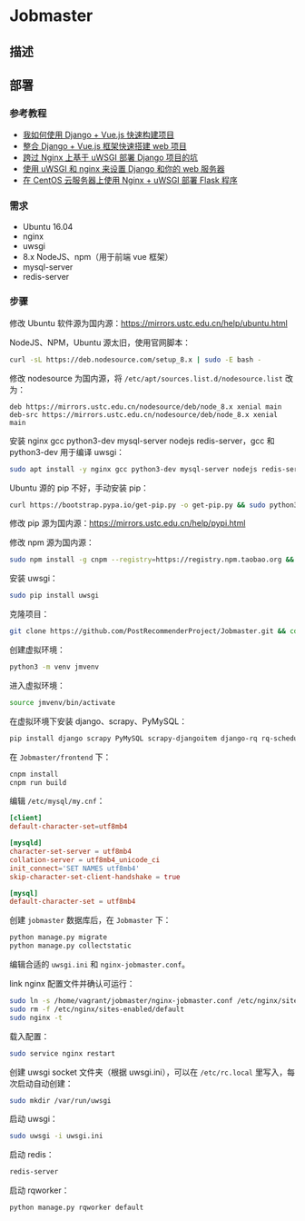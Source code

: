 # Jobmaster

## 描述

## 部署

### 参考教程

- [我如何使用 Django + Vue.js 快速构建项目](https://zhuanlan.zhihu.com/p/25080236)
- [整合 Django + Vue.js 框架快速搭建 web 项目](https://cloud.tencent.com/developer/article/1005607)
- [跨过 Nginx 上基于 uWSGI 部署 Django 项目的坑](https://www.cnblogs.com/qingspace/p/6838747.html)
- [使用 uWSGI 和 nginx 来设置 Django 和你的 web 服务器](https://uwsgi-docs-zh.readthedocs.io/zh_CN/latest/tutorials/Django_and_nginx.html)
- [在 CentOS 云服务器上使用 Nginx + uWSGI 部署 Flask 程序](http://brucezz.itscoder.com/nginx-uwsgi-flask-deploy-on-centos)

### 需求

- Ubuntu 16.04
- nginx
- uwsgi
- 8.x NodeJS、npm（用于前端 vue 框架）
- mysql-server
- redis-server

### 步骤

修改 Ubuntu 软件源为国内源：<https://mirrors.ustc.edu.cn/help/ubuntu.html>

NodeJS、NPM，Ubuntu 源太旧，使用官网脚本：

```bash
curl -sL https://deb.nodesource.com/setup_8.x | sudo -E bash -
```

修改 nodesource 为国内源，将 `/etc/apt/sources.list.d/nodesource.list` 改为：

```/etc/apt/sources.list.d/nodesource.list
deb https://mirrors.ustc.edu.cn/nodesource/deb/node_8.x xenial main
deb-src https://mirrors.ustc.edu.cn/nodesource/deb/node_8.x xenial main
```

安装 nginx gcc python3-dev mysql-server nodejs redis-server，gcc 和 python3-dev 用于编译 uwsgi：

```bash
sudo apt install -y nginx gcc python3-dev mysql-server nodejs redis-server
```

Ubuntu 源的 pip 不好，手动安装 pip：

```bash
curl https://bootstrap.pypa.io/get-pip.py -o get-pip.py && sudo python3 get-pip.py && pip install --upgrade pip
```

修改 pip 源为国内源：<https://mirrors.ustc.edu.cn/help/pypi.html>

修改 npm 源为国内源：

```bash
sudo npm install -g cnpm --registry=https://registry.npm.taobao.org && sudo cnpm install npm@latest -g
```

安装 uwsgi：

```bash
sudo pip install uwsgi
```

克隆项目：

```bash
git clone https://github.com/PostRecommenderProject/Jobmaster.git && cd Jobmaster
```

创建虚拟环境：

```bash
python3 -m venv jmvenv
```

进入虚拟环境：

```bash
source jmvenv/bin/activate
```

在虚拟环境下安装 django、scrapy、PyMySQL：

```bash
pip install django scrapy PyMySQL scrapy-djangoitem django-rq rq-scheduler sklearn pandas jieba gensim
```

在 `Jobmaster/frontend` 下：

```bash
cnpm install
cnpm run build
```

编辑 `/etc/mysql/my.cnf`：

``` my.cnf
[client]
default-character-set=utf8mb4

[mysqld]
character-set-server = utf8mb4
collation-server = utf8mb4_unicode_ci
init_connect='SET NAMES utf8mb4'
skip-character-set-client-handshake = true

[mysql]
default-character-set = utf8mb4
```

创建 `jobmaster` 数据库后，在 `Jobmaster` 下：

```bash
python manage.py migrate
python manage.py collectstatic
```

编辑合适的 `uwsgi.ini` 和 `nginx-jobmaster.conf`。

link nginx 配置文件并确认可运行：

```bash
sudo ln -s /home/vagrant/jobmaster/nginx-jobmaster.conf /etc/nginx/sites-enabled/jobmaster.conf
sudo rm -f /etc/nginx/sites-enabled/default
sudo nginx -t
```

载入配置：

```bash
sudo service nginx restart
```

创建 uwsgi socket 文件夹（根据 uwsgi.ini），可以在 `/etc/rc.local` 里写入，每次启动自动创建：

```bash
sudo mkdir /var/run/uwsgi
```

启动 uwsgi：

```bash
sudo uwsgi -i uwsgi.ini
```

启动 redis：

```bash
redis-server
```

启动 rqworker：

```bash
python manage.py rqworker default
```
